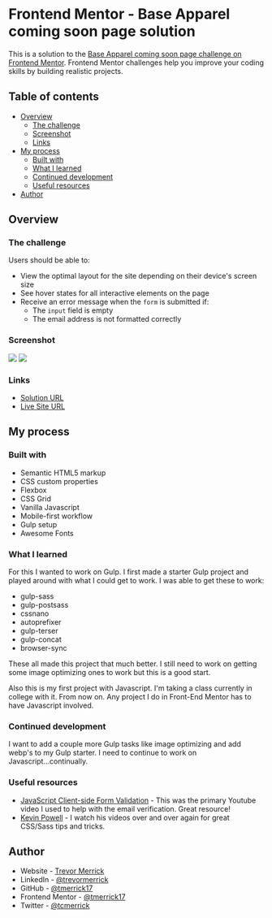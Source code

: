 # Frontend Mentor - Base Apparel coming soon page solution

This is a solution to the [Base Apparel coming soon page challenge on Frontend Mentor](https://www.frontendmentor.io/challenges/base-apparel-coming-soon-page-5d46b47f8db8a7063f9331a0). Frontend Mentor challenges help you improve your coding skills by building realistic projects. 

## Table of contents

- [Overview](#overview)
  - [The challenge](#the-challenge)
  - [Screenshot](#screenshot)
  - [Links](#links)
- [My process](#my-process)
  - [Built with](#built-with)
  - [What I learned](#what-i-learned)
  - [Continued development](#continued-development)
  - [Useful resources](#useful-resources)
- [Author](#author)

## Overview

### The challenge

Users should be able to:

- View the optimal layout for the site depending on their device's screen size
- See hover states for all interactive elements on the page
- Receive an error message when the `form` is submitted if:
  - The `input` field is empty
  - The email address is not formatted correctly

### Screenshot

![](/design/screenshot-mobile.png)
![](/design/screenshot-desktop.png)

### Links

- [Solution URL](https://www.frontendmentor.io/solutions/responsive-web-page-started-using-gulp-to-automate-processes-xO4guRw0z)
- [Live Site URL](https://tmerrick17.github.io/base-apparel-coming-soon/)

## My process

### Built with

- Semantic HTML5 markup
- CSS custom properties
- Flexbox
- CSS Grid
- Vanilla Javascript
- Mobile-first workflow
- Gulp setup
- Awesome Fonts

### What I learned

For this I wanted to work on Gulp.  I first made a starter Gulp project and played around with what I could get to work.  I was able to get these to work:

- gulp-sass
- gulp-postsass
- cssnano
- autoprefixer
- gulp-terser
- gulp-concat
- browser-sync

These all made this project that much better.  I still need to work on getting some image optimizing ones to work but this is a good start.

Also this is my first project with Javascript.  I'm taking a class currently in college with it.  From now on.  Any project I do in Front-End Mentor has to have Javascript involved.

### Continued development

I want to add a couple more Gulp tasks like image optimizing and add webp's to my Gulp starter.  I need to continue to work on Javascript...continually.

### Useful resources

- [JavaScript Client-side Form Validation](https://www.youtube.com/watch?v=rsd4FNGTRBw&t=1503s) - This was the primary Youtube video I used to help with the email verification.  Great resource!
- [Kevin Powell](https://www.youtube.com/channel/UCJZv4d5rbIKd4QHMPkcABCw) - I watch his videos over and over again for great CSS/Sass tips and tricks.

## Author

- Website - [Trevor Merrick](https://trevormerrick.com)
- LinkedIn - [@trevormerrick](https://www.linkedin.com/in/trevormerrick/)
- GitHub - [@tmerrick17](https://github.com/tmerrick17/)
- Frontend Mentor - [@tmerrick17](https://www.frontendmentor.io/profile/tmerrick17)
- Twitter - [@tcmerrick](https://www.twitter.com/tcmerrick)

